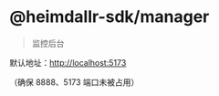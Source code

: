 # @heimdallr-sdk/manager

> 监控后台

默认地址：[http://localhost:5173](http://localhost:5173)

（确保 8888、5173 端口未被占用）
